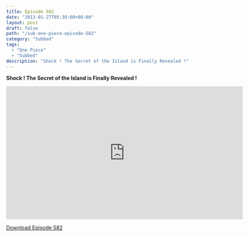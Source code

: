```yaml
---
title: Episode 582
date: "2013-01-27T05:30:00+00:00"
layout: post
draft: false
path: "/sub-one-piece-episode-582"
category: "Subbed"
tags:
  - "One Piece"
  - "Subbed"
description: "Shock ! The Secret of the Island is Finally Revealed !"
---
```


**Shock ! The Secret of the Island is Finally Revealed !**

<iframe width="640" height="360" src="https://www.rapidvideo.com/e/G6FRPFJLEY" frameborder="0" marginwidth=0 marginheight=0 scrolling=no allowfullscreen></iframe>

<a href="http://ouo.io/qs/eCodkFEQ?s=https://rapidvid.to/d/https://www.rapidvideo.com/e/G6FRPFJLEY">Download Episode 582</a>
